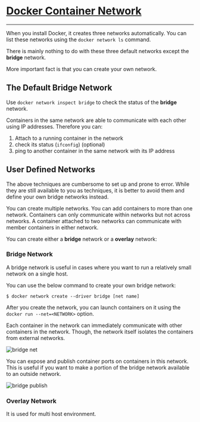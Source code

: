 # [Docker Container Network](https://docs.docker.com/engine/userguide/networking/dockernetworks/) #

----------

When you install Docker, it creates three networks automatically. You can list these networks using the `docker network ls` command.

There is mainly nothing to do with these three default networks except the **bridge** network.

More important fact is that you can create your own network.

## The Default Bridge Network ##
 
Use `docker network inspect bridge` to check the status of the **bridge** network.

Containers in the same network are able to communicate with each other using IP addresses. Therefore you can:

1. Attach to a running container in the network
2. check its status (`ifconfig`) (optional)
3. ping to another container in the same network with its IP address

## User Defined Networks ##

The above techniques are cumbersome to set up and prone to error. While they are still available to you as techniques, it is better to avoid them and define your own bridge networks instead.

You can create multiple networks. You can add containers to more than one network. Containers can only communicate within networks but not across networks. A container attached to two networks can communicate with member containers in either network.

You can create either a **bridge** network or a **overlay** network:

### Bridge Network ###

A bridge network is useful in cases where you want to run a relatively small network on a single host.

You can use the below command to create your own bridge network:

`$ docker network create --driver bridge [net name]`

After you create the network, you can launch containers on it using the `docker run --net=<NETWORK>` option.

Each container in the network can immediately communicate with other containers in the network. Though, the network itself isolates the containers from external networks.

![bridge net](https://docs.docker.com/engine/userguide/networking/images/bridge_network.png) 

You can expose and publish container ports on containers in this network. This is useful if you want to make a portion of the bridge network available to an outside network.

![bridge publish](https://docs.docker.com/engine/userguide/networking/images/network_access.png) 

### Overlay Network ###

It is used for multi host environment.

















